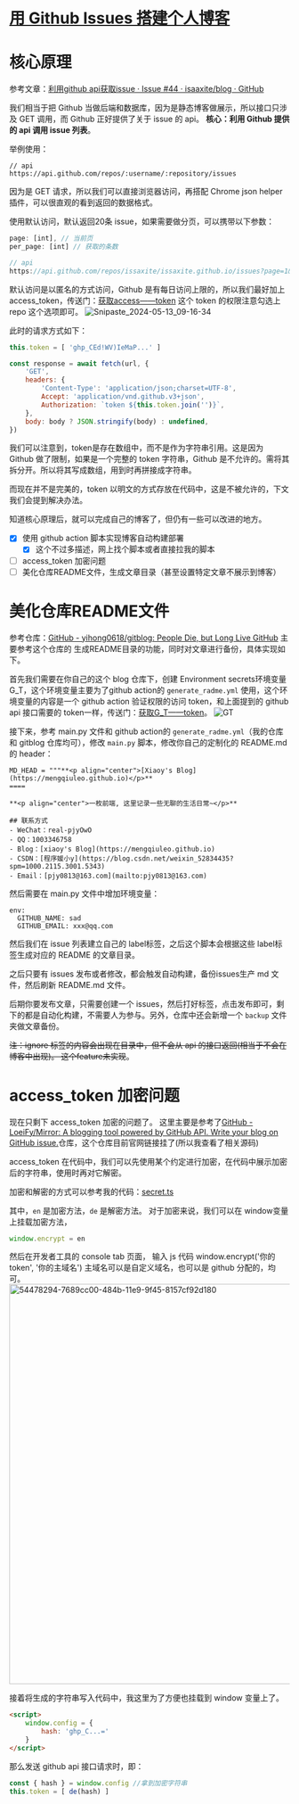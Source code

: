 # [用 Github Issues 搭建个人博客](https://github.com/mengqiuleo/mengqiuleo.github.io/issues/7)

# 核心原理
参考文章：[利用github api获取issue · Issue #44 · isaaxite/blog · GitHub](https://github.com/isaaxite/blog/issues/44)

我们相当于把 Github 当做后端和数据库，因为是静态博客做展示，所以接口只涉及 GET 调用，而 Github 正好提供了关于 issue 的 api。
**核心：利用 Github 提供的 api 调用 issue 列表**。

举例使用：
``` 
// api
https://api.github.com/repos/:username/:repository/issues
```
因为是 GET 请求，所以我们可以直接浏览器访问，再搭配 Chrome json helper 插件，可以很直观的看到返回的数据格式。

使用默认访问，默认返回20条 issue，如果需要做分页，可以携带以下参数：
```js
page: [int], // 当前页
per_page: [int] // 获取的条数

// api
https://api.github.com/repos/issaxite/issaxite.github.io/issues?page=1&per_page=10
```


默认访问是以匿名的方式访问，Github 是有每日访问上限的，所以我们最好加上 access_token，传送门：[获取access——token](https://github.com/settings/tokens)
这个 token 的权限注意勾选上 repo 这个选项即可。
![Snipaste_2024-05-13_09-16-34](https://github.com/mengqiuleo/mengqiuleo.github.io/assets/85825776/63feadc2-e2ce-4d7a-951c-90b87e52a9cb)


此时的请求方式如下：
```js
this.token = [ 'ghp_CEd!WV)IeMaP...' ]

const response = await fetch(url, {
    'GET',
    headers: {
        'Content-Type': 'application/json;charset=UTF-8',
        Accept: 'application/vnd.github.v3+json',
        Authorization: `token ${this.token.join('')}`, 
    },
    body: body ? JSON.stringify(body) : undefined,
})
```

我们可以注意到，token是存在数组中，而不是作为字符串引用。这是因为 Github 做了限制，如果是一个完整的 token 字符串，Github 是不允许的。需将其拆分开。所以将其写成数组，用到时再拼接成字符串。

而现在并不是完美的，token 以明文的方式存放在代码中，这是不被允许的，下文我们会提到解决办法。

知道核心原理后，就可以完成自己的博客了，但仍有一些可以改进的地方。
- [x] 使用 github action 脚本实现博客自动构建部署
	- [x] 这个不过多描述，网上找个脚本或者直接拉我的脚本
- [ ] access_token 加密问题
- [ ] 美化仓库README文件，生成文章目录（甚至设置特定文章不展示到博客）

# 美化仓库README文件
参考仓库：[GitHub - yihong0618/gitblog: People Die, but Long Live GitHub](https://github.com/yihong0618/gitblog)
主要参考这个仓库的 生成README目录的功能，同时对文章进行备份，具体实现如下。

首先我们需要在你自己的这个 blog 仓库下，创建 Environment secrets环境变量 G_T，这个环境变量主要为了github action的 `generate_radme.yml` 使用，这个环境变量的内容是一个 github action 验证权限的访问 token，和上面提到的 github api 接口需要的 token一样，传送门：[获取G_T——token](https://github.com/settings/tokens)。
![GT](https://github.com/mengqiuleo/mengqiuleo.github.io/assets/85825776/68494cd5-6dd5-470d-96d4-60fe24aacc37)



接下来，参考 main.py 文件和 github action的 `generate_radme.yml`（我的仓库和 gitblog 仓库均可），修改 `main.py` 脚本，修改你自己的定制化的 README.md 的 header：
```
MD_HEAD = """**<p align="center">[Xiaoy's Blog](https://mengqiuleo.github.io)</p>**
====

**<p align="center">一枚前端, 这里记录一些无聊的生活日常~</p>**

## 联系方式
- WeChat：real-pjyOwO
- QQ：1003346758
- Blog：[xiaoy's Blog](https://mengqiuleo.github.io)
- CSDN：[程序媛小y](https://blog.csdn.net/weixin_52834435?spm=1000.2115.3001.5343)
- Email：[pjy0813@163.com](mailto:pjy0813@163.com)
```

然后需要在 main.py 文件中增加环境变量：
```
env:
  GITHUB_NAME: sad
  GITHUB_EMAIL: xxx@qq.com
```

然后我们在 issue 列表建立自己的 label标签，之后这个脚本会根据这些 label标签生成对应的 README 的文章目录。

之后只要有 issues 发布或者修改，都会触发自动构建，备份issues生产 md 文件，然后刷新 README.md 文件。

后期你要发布文章，只需要创建一个 issues，然后打好标签，点击发布即可，剩下的都是自动化构建，不需要人为参与。另外，仓库中还会新增一个 `backup` 文件夹做文章备份。

~~注：ignore 标签的内容会出现在目录中，但不会从 api 的接口返回(相当于不会在博客中出现)。
这个feature未实现~~。


# access_token 加密问题
现在只剩下 access_token 加密的问题了。
这里主要是参考了[GitHub - LoeiFy/Mirror: A blogging tool powered by GitHub API. Write your blog on GitHub issue.](https://github.com/LoeiFy/Mirror)仓库，这个仓库目前官网链接挂了(所以我查看了相关源码)

access_token 在代码中，我们可以先使用某个约定进行加密，在代码中展示加密后的字符串，使用时再对它解密。

加密和解密的方式可以参考我的代码：[secret.ts](https://github.com/mengqiuleo/mengqiuleo.github.io/blob/main/src/utils/secret.ts)

其中，`en` 是加密方法，`de` 是解密方法。
对于加密来说，我们可以在 window变量上挂载加密方法，
```js
window.encrypt = en
```
然后在开发者工具的 console tab 页面，
输入 js 代码 window.encrypt('你的token', '你的主域名')
主域名可以是自定义域名，也可以是 github 分配的，均可。
<img width="718" alt="54478294-7689cc00-484b-11e9-9f45-8157cf92d180" src="https://github.com/mengqiuleo/mengqiuleo.github.io/assets/85825776/090b7000-d67c-4653-b8ad-980d03604ddd">


接着将生成的字符串写入代码中，我这里为了方便也挂载到 window 变量上了。
```html
<script>
    window.config = {
        hash: 'ghp_C...='
    }
</script>
```

那么发送 github api 接口请求时，即：
```js
const { hash } = window.config //拿到加密字符串
this.token = [ de(hash) ]
```



